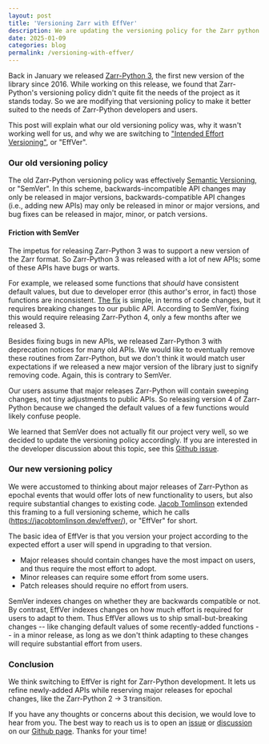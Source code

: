 ```yaml
---
layout: post
title: 'Versioning Zarr with EffVer'
description: We are updating the versioning policy for the Zarr python library.
date: 2025-01-09
categories: blog
permalink: /versioning-with-effver/
---
```


Back in January we released [Zarr-Python 3](https://zarr.readthedocs.io/en/v3.0.0/), the first new version of the library since 2016. While working on this release, we found that Zarr-Python's versioning policy didn't quite fit the needs of the project as it stands today. So we are modifying that versioning policy to make it better suited to the needs of Zarr-Python developers and users.

This post will explain what our old versioning policy was, why it wasn't working well for us, and why we are switching to ["Intended Effort Versioning"](https://jacobtomlinson.dev/effver/), or "EffVer".

### Our old versioning policy

The old Zarr-Python versioning policy was effectively [Semantic Versioning](https://semver.org/), or "SemVer". In this scheme, backwards-incompatible API changes may only be released in major versions, backwards-compatible API changes (i.e., adding new APIs) may only be released in minor or major versions, and bug fixes can be released in major, minor, or patch versions.

#### Friction with SemVer

The impetus for releasing Zarr-Python 3 was to support a new version of the Zarr format. So Zarr-Python 3 was released with a lot of new APIs; some of these APIs have bugs or warts. 

For example, we released some functions that *should* have consistent default values, but due to developer error (this author's error, in fact) those functions are inconsistent. [The fix](https://github.com/zarr-developers/zarr-python/pull/2819) is simple, in terms of code changes, but it requires breaking changes to our public API. According to SemVer, fixing this would require releasing Zarr-Python 4, only a few months after we released 3.

Besides fixing bugs in new APIs, we released Zarr-Python 3 with deprecation notices for many old APIs. We would like to eventually remove these routines from Zarr-Python, but we don't think it would match user expectations if we released a new major version of the library just to signify removing code. Again, this is contrary to SemVer.

Our users assume that major releases Zarr-Python will contain sweeping changes, not tiny adjustments to public APIs. So releasing version 4 of Zarr-Python because we changed the default values of a few functions would likely confuse people.

We learned that SemVer does not actually fit our project very well, so we decided to update the versioning policy accordingly. If you are interested in the developer discussion about this topic, see this [Github issue](https://github.com/zarr-developers/zarr-python/issues/2889).

### Our new versioning policy

We were accustomed to thinking about major releases of Zarr-Python as epochal events that would offer lots of new functionality to users, but also require substantial changes to existing code. [Jacob Tomlinson](https://jacobtomlinson.dev/) extended this framing to a full versioning scheme, which he calls (<https://jacobtomlinson.dev/effver/>), or "EffVer" for short. 

The basic idea of EffVer is that you version your project according to the expected effort a user will spend in upgrading to that version. 

- Major releases should contain changes have the most impact on users, and thus require the most effort to adopt.
- Minor releases can require some effort from some users.
- Patch releases should require no effort from users.

SemVer indexes changes on whether they are backwards compatible or not. By contrast, EffVer indexes changes on how much effort is required for users to adapt to them. Thus EffVer allows us to ship small-but-breaking changes -- like changing default values of some recently-added functions -- in a minor release, as long as we don't think adapting to these changes will require substantial effort from users. 

### Conclusion

We think switching to EffVer is right for Zarr-Python development. It lets us refine newly-added APIs while reserving major releases for epochal changes, like the Zarr-Python 2 -> 3 transition. 

If you have any thoughts or concerns about this decision, we would love to hear from you. The best way to reach us is to open an [issue](https://github.com/zarr-developers/zarr-python/issues) or [discussion](https://github.com/zarr-developers/zarr-python/discussions) on our [Github page](https://github.com/zarr-developers/zarr-python). Thanks for your time!
